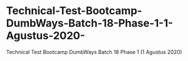 # Technical-Test-Bootcamp-DumbWays-Batch-18-Phase-1-1-Agustus-2020-
Technical Test Bootcamp DumbWays Batch 18 Phase 1 (1 Agustus 2020)
